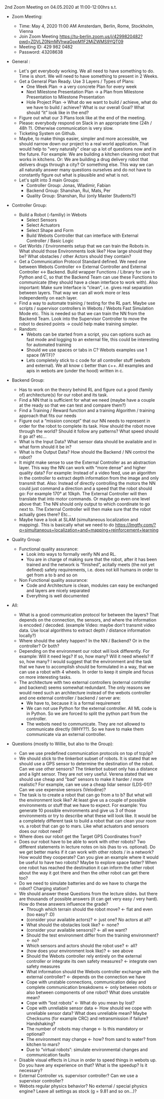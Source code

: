 2nd Zoom Meeting on 04.05.2020 at 11:00-12:00hrs s.t.
* Zoom Meeting:
   * Time: May 4, 2020 11:00 AM Amsterdam, Berlin, Rome, Stockholm, Vienna
   * Join Zoom Meeting https://tu-berlin.zoom.us/j/4299820482?pwd=ZDVLZ0NmMVhwaGppM1F2MjZWMS9YQT09
   * Meeting ID: 429 982 0482
   * Password: 43208638


* General :
   * Let's get everybody working. We all need to have something to do. Time is short. We will need to have something to present in 2 Weeks.
   * Get a General Plan Ready. Use 3 Layers / Types of Plans:
      * One Week Plan -> a very concrete Plan for every week
      * Next Milestone Presentation Plan -> a Plan from Milestone Presentation to Milestone Presentation
      * Hole Project Plan -> What do we want to build / achieve, what do we have to build / achieve? What is our overall Goal? What should “it” look like in the end?
   * Figure out what our 3 Plans look like at the end of the meeting.
   * Please: everybody respond on Slack in an appropriate time (24h / 48h ?). Otherwise communication is very slow.
   * Ticketing System on Github.
   * Maybe, to make things easier, simpler and more accessible, we should narrow down our project to a real world application. That would help to "very naturally" clear up a lot of questions now and in the future. For example: We are building a kitchen cleaning robot that works in kitchens. Or: We are building a drug delivery robot that delivers drugs through a city? Or something else. This way we can all naturally answer many questions ourselves and do not have to constantly figure out what is plausible and what is not.
   * Let's split into 3 main Groups:
      * Controller Group: Jonas, Wladimir, Fabian
      * Backend Group: Shanshan, Rui, Mats, Per
      * Quality Group: Shanshan, Rui (only Master Students?!)


* Controller Group:
   * Build a Robot (-familiy) in Webots
      * Select Sensors
      * Select Actuators
      * Select Shape and Form
      * Build Webots Controller that can interface with External Controller / Basic Logic
   * Get Worlds / Environments setup that we can train the Robots in. What should those Environments look like? How large should they be? What obstacles / other Actors should they contain?  
   * Get a Communication Protocol Standard defined. We need one between Webots Controller <-> External Controller and External Controller <-> Backend. Build wrapper Functions / Library for use in Python and C, so that the Backend Team can use these Functions to communicate (they should have a clean interface to work with). Also important: Make sure Interface is “clean”, i.e. gives real separation between layers. That way we can all work more or less independently on each layer.
   * Find a way to automate training / testing for the RL part. Maybe use scripts / supervisor controllers in Webots / Webots Fast Simulation Mode etc. This is needed so that we can train the NN from the Backend Team. Look into the Supervisor Controller to move the robot to desired points -> could help make training simpler.
   * Random:         
      * Webots can be started from a script, you can options such as fast mode and logging to an external file, this could be interesting for automated training
      * Should we use spaces or tabs in C? Webots examples use 1 space (WTF)?
      * Lets completely stick to c code for all controller stuff (webots and external). We all know c better than c++. All examples and apis in webots are (under the hood) written in c.


* Backend Group:
   * Has to work on the theory behind RL and figure out a good (family of) architecture(s) for our robot and its task.
   * Find a NN that is sufficient for what we need (maybe have a couple at the ready so that we can test and compare them?)
   * Find a Training / Reward function and a training Algorithm / training approach that fits our needs
   * Figure out a “mission concept” that our NN needs to represent in order for the robot to complete its task. How should the robot move through the world? Should it follow any patterns? What speed should it go at? etc...
   * What is the Input Data? What sensor data should be available and in what form should it be in?
   * What is the Output Data? How should the Backend / NN control the robot?
   * It might make sense to use the External Controller as an abstraction layer. This way the NN can work with “more dense” and higher quality data? For example: Instead of a video feed, use an algorithm in the controller to extract depth information from the image and only transmit that. Also: Instead of directly controlling the motors the NN could just command a direction and a speed that the robot should go: For example 170° at 10kph. The External Controller will then translate that into motor commands. Or maybe go even one level above that: The NN should only output to which coordinate to go next to. The External Controller will then make sure that the robot actually goes there? Etc…
   * Maybe have a look at SLAM (simultaneous localization and mapping). This is basically what we need to do https://lmgtfy.com/?q=simultaneous+localization+and+mapping+reinforcement+learning


* Quality Group:
   * Functional quality assurance:
      * Look into ways to formally verify NN and RL.
      * You are in charge of making sure that the robot, after it has been trained and the network is “finished”, acitally meets (the not yet defined) safety requirements, i.e. does not kill humans in order to get from a to b and so on
   * Non Functional quality assurance:
      * Code and Architecture is clean, modules can easy be exchanged and layers are nicely separated
      * Everything is well documented


* All:
   * What is a good communication protocol for between the layers? That depends on the connection, the sensors, and where the information is encoded / decoded. (example Video: maybe don't transmit video data. Use local algorithms to extract depth / distance information locally?)
   * Where should the safety happen? In the NN / Backend? Or in the controller? Or both?
   * Depending on the environment our robot will look differently. For example: Will it need legs? If so, how many? Will it need wheels? If so, how many? I would suggest that the environment and the task that we have to accomplish should be formulated in a way, that we can use a robot with 4 wheels. In order to keep it simple and focus on more interesting tasks.
   * The architecture with two external controllers (external controller and backend) seems somewhat redundant. The only reasons we would need such an architecture instead of the webots controller and one external controller / backend / server are:
      * We have to, because it is a formal requirement
      * We can not use Python for the external controller. All ML code is in Python. So we are forced to split the python part from the controller.
      * The webots need to communicate. They are not allowed to communicate directly (WHY??). So we have to make them communicate via an external controller.


* Questions (mostly to Willie, but also to the Group):
   * Can we use predefined communication protocols on top of tcp/ip?
   * We should stick to the tinkerbot subset of robots. It is stated that we should use a GPS sensor to determine the destination of the robot. Can we use other sensors? The tinkerbot subset only has a distance and a light sensor. They are not very useful. Verena stated that we should use cheap and "bad" sensors to make it harder / more realistic? For example, can we use a cheap lidar sensor (LDS-01)? Can we use expensive sensors (Velodine)?
   * The task is to create a robot that can go from a to b? But what will the environment look like? At least give us a couple of possible environments or stuff that we have to expect. For example: You generate 10 possible environments and give us 3 of those environments or try to describe what these will look like. It would be a completely different task to build a robot that can clean your room vs. a robot that can go to mars. Like what actuators and sensors does our robot need?
   * Where does our robot get the Target GPS Coordinates from?
   * Does our robot have to be able to work with other robots? Two different statements in lecture notes on isis (has to vs. optional). Do we get better marks if it can work with other robots / in a network? How would they cooperate? Can you give an example where it would be useful to have two robots? Maybe to explore space faster? When one robot has reached the destination it can inform the other robot about the way it got there and then the other robot can get there too?
   * Do we need to simulate batteries and do we have to charge the robot? Charging station?
   * We should answer these Questions from the lecture slides. but there are thousands of possible answers (it can get very easy / very hard). How do these answers influence the grade?
      * Through which terrain should the robot move? <- flat and even (too easy? :D)
      * (consider your available actors)? <- just one? No actors at all?
      * What should the obstacles look like? <- none?
      * (consider your available sensors)? <- all we want?
      * Should the test environment differ from the training environment? <- no?
      * Which sensors and actors should the robot use? <- all?
      * (how does your environment look like)? <- see above
      * Should the Webots controller rely entirely on the external controller or integrate its own safety measures? <- integrate own safety measures
      * What information should the Webots controller exchange with the external controller? <- depends on the connection we have
      * Cope with unstable connections, communication delay and complete communication breakdowns <- only between robots or also between components of one robot? What does unstable mean?
      * Cope with “lost robots” <- What do you mean by lost?
      * Cope with unreliable sensor data <- How should we cope with unreliable sensor data? What does unreliable mean? Maybe Checksums (for example CRC) and retransmission if failure? Handshaking?
      * The number of robots may change <- Is this mandatory or optional?
      * The environment may change <- how? from sand to water? from kitchen to mars?
      * Due to “virtual robots“: simulate environmental changes and communication faults
   * Disable visual effects in Linux in order to speed things in webots up. Do you have any experience on that? What is the speedup? Is it necessary?
   * External Controller vs. supervisor controller? Can we use a supervisor controller?
   * Webots regular physics behavior? No external / special physics engine? Leave all settings as stock (g = 9.81 and so on...)?
